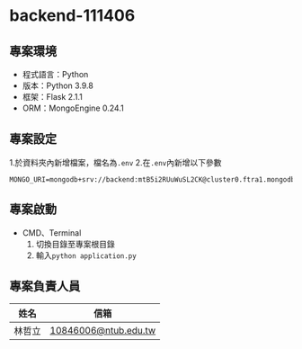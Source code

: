 # backend-111406

## 專案環境

- 程式語言：Python
- 版本：Python 3.9.8
- 框架：Flask 2.1.1
- ORM：MongoEngine 0.24.1

## 專案設定

1.於資料夾內新增檔案，檔名為`.env`
2.在`.env`內新增以下參數
```
MONGO_URI=mongodb+srv://backend:mtB5i2RUuWuSL2CK@cluster0.ftra1.mongodb.net/ntubapp
```

## 專案啟動

- CMD、Terminal
    1. 切換目錄至專案根目錄
    2. 輸入`python application.py`

## 專案負責人員

|  姓名  |         信箱         |
|:------:|:--------------------:|
| 林哲立 | 10846006@ntub.edu.tw |